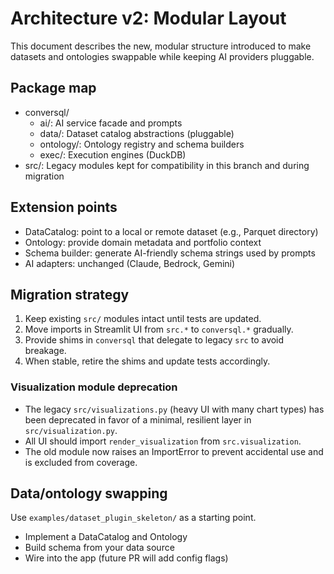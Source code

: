 # Architecture v2: Modular Layout

This document describes the new, modular structure introduced to make datasets and ontologies swappable while keeping AI providers pluggable.

## Package map

- conversql/
  - ai/: AI service facade and prompts
  - data/: Dataset catalog abstractions (pluggable)
  - ontology/: Ontology registry and schema builders
  - exec/: Execution engines (DuckDB)
- src/: Legacy modules kept for compatibility in this branch and during migration

## Extension points

- DataCatalog: point to a local or remote dataset (e.g., Parquet directory)
- Ontology: provide domain metadata and portfolio context
- Schema builder: generate AI-friendly schema strings used by prompts
- AI adapters: unchanged (Claude, Bedrock, Gemini)

## Migration strategy

1. Keep existing `src/` modules intact until tests are updated.
2. Move imports in Streamlit UI from `src.*` to `conversql.*` gradually.
3. Provide shims in `conversql` that delegate to legacy `src` to avoid breakage.
4. When stable, retire the shims and update tests accordingly.

### Visualization module deprecation

- The legacy `src/visualizations.py` (heavy UI with many chart types) has been deprecated in favor of a minimal, resilient layer in `src/visualization.py`.
- All UI should import `render_visualization` from `src.visualization`.
- The old module now raises an ImportError to prevent accidental use and is excluded from coverage.

## Data/ontology swapping

Use `examples/dataset_plugin_skeleton/` as a starting point.

- Implement a DataCatalog and Ontology
- Build schema from your data source
- Wire into the app (future PR will add config flags)